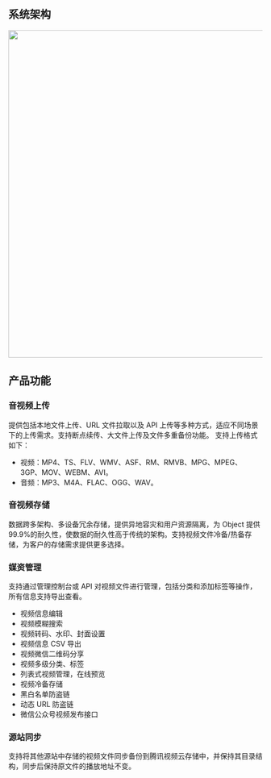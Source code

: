 ## 系统架构
<img src="https://main.qcloudimg.com/raw/146d801f4900734b8faa0435b34ea6cc.png" width="650">

## 产品功能
### 音视频上传
提供包括本地文件上传、URL 文件拉取以及 API 上传等多种方式，适应不同场景下的上传需求。支持断点续传、大文件上传及文件多重备份功能。
支持上传格式如下：

* 视频：MP4、TS、FLV、WMV、ASF、RM、RMVB、MPG、MPEG、3GP、MOV、WEBM、AVI。
* 音频：MP3、M4A、FLAC、OGG、WAV。

### 音视频存储
数据跨多架构、多设备冗余存储，提供异地容灾和用户资源隔离，为 Object 提供99.9%的耐久性，使数据的耐久性高于传统的架构。支持视频文件冷备/热备存储，为客户的存储需求提供更多选择。

### 媒资管理
支持通过管理控制台或 API 对视频文件进行管理，包括分类和添加标签等操作，所有信息支持导出查看。

- 视频信息编辑
- 视频模糊搜索
- 视频转码、水印、封面设置
- 视频信息 CSV 导出
- 视频微信二维码分享
- 视频多级分类、标签
- 列表式视频管理，在线预览
- 视频冷备存储
- 黑白名单防盗链
- 动态 URL 防盗链
- 微信公众号视频发布接口

### 源站同步
支持将其他源站中存储的视频文件同步备份到腾讯视频云存储中，并保持其目录结构，同步后保持原文件的播放地址不变。

